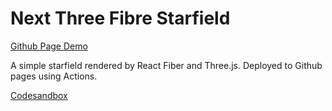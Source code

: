 # Next Three Fibre Starfield


[Github Page Demo](https://greeffer.com/react-three-fibre-stars/)

A simple starfield rendered by React Fiber and Three.js. Deployed to Github pages using Actions.

[Codesandbox](https://codesandbox.io/s/github/modster/react-three-fibre-stars)
